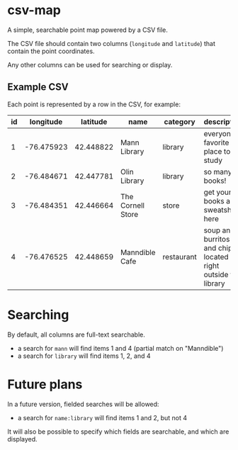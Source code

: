 # csv-map

A simple, searchable point map powered by a CSV file.

The CSV file should contain two columns (`longitude` and `latitude`) that contain the point coordinates.

Any other columns can be used for searching or display.


## Example CSV

Each point is represented by a row in the CSV, for example:

| id | longitude | latitude | name | category | description |
| - | - | - | - | - | - |
| 1 | -76.475923 | 42.448822 | Mann Library | library | everyone's favorite place to study |
| 2 | -76.484671 | 42.447781 | Olin Library | library | so many books! |
| 3 | -76.484351 | 42.446664 | The Cornell Store | store | get your books and sweatshirts here |
| 4 | -76.476525 | 42.448659 | Manndible Cafe | restaurant | soup and burritos and chips, located right outside the library |


# Searching

By default, all columns are full-text searchable.

- a search for `mann` will find items 1 and 4 (partial match on "Manndible")
- a search for `library` will find items 1, 2, and 4


# Future plans

In a future version, fielded searches will be allowed:

- a search for `name:library` will find items 1 and 2, but not 4

It will also be possible to specify which fields are searchable, and which are displayed.
